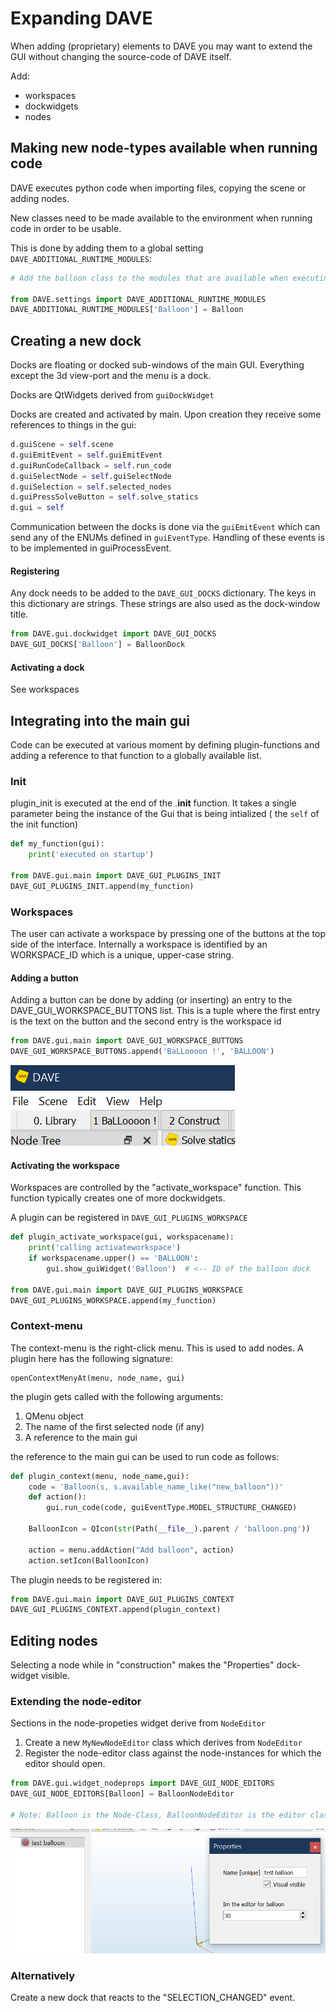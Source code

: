 # Expanding DAVE

When adding (proprietary) elements to DAVE you may want to extend the GUI without
changing the source-code of DAVE itself.

Add:
- workspaces
- dockwidgets
- nodes


## Making new node-types available when running code

DAVE executes python code when importing files, copying the scene or adding nodes.

New classes need to be made available to the environment when running code in order to be usable.

This is done by adding them to a global setting `DAVE_ADDITIONAL_RUNTIME_MODULES`:
```python
# Add the balloon class to the modules that are available when executing code

from DAVE.settings import DAVE_ADDITIONAL_RUNTIME_MODULES
DAVE_ADDITIONAL_RUNTIME_MODULES['Balloon'] = Balloon
```

## Creating a new dock

Docks are floating or docked sub-windows of the main GUI. Everything except the 3d view-port and the menu is a dock.

Docks are QtWidgets derived from `guiDockWidget` 

Docks are created and activated by main. Upon creation they receive some references to things in the gui:

```python
d.guiScene = self.scene
d.guiEmitEvent = self.guiEmitEvent
d.guiRunCodeCallback = self.run_code
d.guiSelectNode = self.guiSelectNode
d.guiSelection = self.selected_nodes
d.guiPressSolveButton = self.solve_statics
d.gui = self
```

Communication between the docks is done via the `guiEmitEvent` which can send any of the ENUMs defined in `guiEventType`. Handling of these events is to be implemented in guiProcessEvent.

#### Registering

Any dock needs to be added to the `DAVE_GUI_DOCKS` dictionary.  The keys in this dictionary are strings. These strings are also used as the dock-window title.

```python
from DAVE.gui.dockwidget import DAVE_GUI_DOCKS
DAVE_GUI_DOCKS['Balloon'] = BalloonDock
```

#### Activating a dock

See workspaces



## Integrating into the main gui

Code can be executed at various moment by defining plugin-functions and adding a reference to that function to a globally available list.

### Init

plugin_init is executed at the end of the .__init__ function.
It takes a single parameter being the instance of the Gui that is being intialized (
the `self` of the init function)

```python
def my_function(gui):
	print('executed on startup')

from DAVE.gui.main import DAVE_GUI_PLUGINS_INIT
DAVE_GUI_PLUGINS_INIT.append(my_function)
```




### Workspaces

The user can activate a workspace by pressing one of the buttons at the top side of the interface. Internally a workspace is identified by an WORKSPACE_ID which is a unique, upper-case string.

#### Adding a button

Adding a button can be done by adding (or inserting) an entry to the DAVE_GUI_WORKSPACE_BUTTONS list. This is a tuple where the first entry is the text on the button and the second entry is the workspace id

```PYTHON
from DAVE.gui.main import DAVE_GUI_WORKSPACE_BUTTONS
DAVE_GUI_WORKSPACE_BUTTONS.append('BaLLoooon !', 'BALLOON')

```

![image-20220203142649314](image-20220203142649314.png)

#### Activating the workspace

Workspaces are controlled by the "activate_workspace" function. This function typically creates one of more dockwidgets.

A plugin can be registered in `DAVE_GUI_PLUGINS_WORKSPACE`

```python
def plugin_activate_workspace(gui, workspacename):
    print('calling activateworkspace')
    if workspacename.upper() == 'BALLOON':
        gui.show_guiWidget('Balloon')  # <-- ID of the balloon dock

from DAVE.gui.main import DAVE_GUI_PLUGINS_WORKSPACE
DAVE_GUI_PLUGINS_WORKSPACE.append(my_function)
```



### Context-menu

The context-menu is the right-click menu. This is used to add nodes. A plugin here has the following signature:

```
openContextMenyAt(menu, node_name, gui)
```

the plugin gets called with the following arguments:

1. QMenu object
2. The name of the first selected node (if any)
3. A reference to the main gui

the reference to the main gui can be used to run code as follows:
```python
def plugin_context(menu, node_name,gui):
    code = 'Balloon(s, s.available_name_like("new_balloon"))'
    def action():
        gui.run_code(code, guiEventType.MODEL_STRUCTURE_CHANGED)

    BalloonIcon = QIcon(str(Path(__file__).parent / 'balloon.png'))

    action = menu.addAction("Add balloon", action)
    action.setIcon(BalloonIcon)
```

The plugin needs to be registered in:

```python
from DAVE.gui.main import DAVE_GUI_PLUGINS_CONTEXT
DAVE_GUI_PLUGINS_CONTEXT.append(plugin_context)
```



## Editing nodes

Selecting a node while in "construction" makes the "Properties" dock-widget visible.


### Extending the node-editor

Sections in the node-propeties widget derive from `NodeEditor`

1. Create a new `MyNewNodeEditor` class which derives from `NodeEditor`
2. Register the node-editor class against the node-instances for which the editor should open.

```python
from DAVE.gui.widget_nodeprops import DAVE_GUI_NODE_EDITORS
DAVE_GUI_NODE_EDITORS[Balloon] = BalloonNodeEditor

# Note: Balloon is the Node-Class, BalloonNodeEditor is the editor class
```

![image-20220203143548291](image-20220203143548291.png)

### Alternatively

Create a new dock that reacts to the "SELECTION_CHANGED" event.



